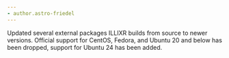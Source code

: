 ```yaml
---
- author.astro-friedel
---
```

Updated several external packages ILLIXR builds from source to newer versions. Official support for CentOS, Fedora, and Ubuntu 20 and below has been dropped, support for Ubuntu 24 has been added.
